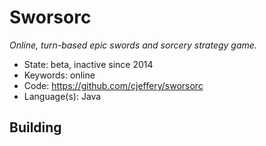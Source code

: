 # Sworsorc

_Online, turn-based epic swords and sorcery strategy game._

- State: beta, inactive since 2014
- Keywords: online
- Code: https://github.com/cjeffery/sworsorc
- Language(s): Java

## Building

